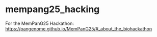 # mempang25_hacking

For the MemPanG25 Hackathon: https://pangenome.github.io/MemPanG25/#_about_the_biohackathon